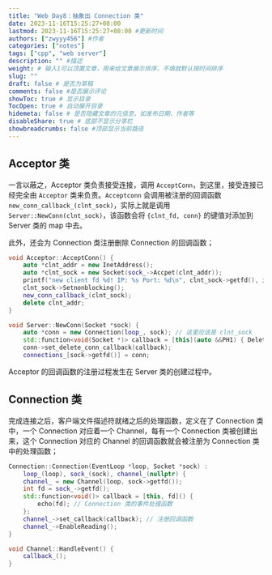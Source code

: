 ```yaml
---
title: "Web Day8：抽象出 Connection 类"
date: 2023-11-16T15:25:27+08:00
lastmod: 2023-11-16T15:25:27+08:00 #更新时间
authors: ["zwyyy456"] #作者
categories: ["notes"]
tags: ["cpp", "web server"]
description: "" #描述
weight: # 输入1可以顶置文章，用来给文章展示排序，不填就默认按时间排序
slug: ""
draft: false # 是否为草稿
comments: false #是否展示评论
showToc: true # 显示目录
TocOpen: true # 自动展开目录
hidemeta: false # 是否隐藏文章的元信息，如发布日期、作者等
disableShare: true # 底部不显示分享栏
showbreadcrumbs: false #顶部显示当前路径
---
```

## Acceptor 类

一言以蔽之，Acceptor 类负责接受连接，调用 `AcceptConn`，到这里，接受连接已经完全由 `Acceptor` 类来负责。`Acceptconn` 会调用被注册的回调函数 `new_conn_callback_(clnt_sock)`，实际上就是调用 `Server::NewConn(clnt_sock)`，该函数会将 `{clnt_fd, conn}` 的键值对添加到 Server 类的 map 中去。

此外，还会为 Connection 类注册删除 Connection 的回调函数；

```cpp
void Acceptor::AcceptConn() {
    auto *clnt_addr = new InetAddress();
    auto *clnt_sock = new Socket(sock_->Accpet(clnt_addr));
    printf("new client fd %d! IP: %s Port: %d\n", clnt_sock->getfd(), inet_ntoa(clnt_addr->get_addr().sin_addr), ntohs(clnt_addr->get_addr().sin_port));
    clnt_sock->Setnonblocking();
    new_conn_callback_(clnt_sock);
    delete clnt_addr;
}

void Server::NewConn(Socket *sock) {
    auto *conn = new Connection(loop_, sock); // 这里应该是 clnt_sock
    std::function<void(Socket *)> callback = [this](auto &&PH1) { DeleteConn(std::forward<decltype(PH1)>(PH1)); };
    conn->set_delete_conn_callback(callback);
    connections_[sock->getfd()] = conn;

```

Acceptor 的回调函数的注册过程发生在 Server 类的创建过程中。

## Connection 类

完成连接之后，客户端文件描述符就绪之后的处理函数，定义在了 Connection 类中，一个 Connection 对应着一个 Channel，每有一个 Connection 类被创建出来，这个 Connection 对应的 Channel 的回调函数就会被注册为 Connection 类中的处理函数；

```cpp
Connection::Connection(EventLoop *loop, Socket *sock) :
    loop_(loop), sock_(sock), channel_(nullptr) {
    channel_ = new Channel(loop, sock->getfd());
    int fd = sock_->getfd();
    std::function<void()> callback = [this, fd]() {
        echo(fd); // Connection 类的事件处理函数
    };
    channel_->set_callback(callback); // 注册回调函数
    channel_->EnableReading();
}

void Channel::HandleEvent() {
    callback_();
}
```


